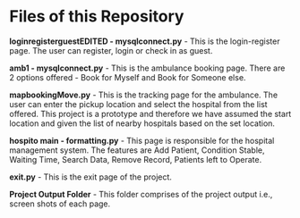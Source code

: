 # Files of this Repository

**loginregisterguestEDITED - mysqlconnect.py** - This is the login-register page. The user can register, login or check in as guest.

**amb1 - mysqlconnect.py** - This is the ambulance booking page. There are 2 options offered - Book for Myself and Book for Someone else.

**mapbookingMove.py** - This is the tracking page for the ambulance. The user can enter the pickup location and select the hospital from the list offered. This project is a prototype and therefore we have assumed the start location and given the list of nearby hospitals based on the set location.

**hospito main - formatting.py** - This page is responsible for the hospital management system. The features are Add Patient, Condition Stable, Waiting Time, Search Data, Remove Record, Patients left to Operate.

**exit.py** - This is the exit page of the project. 

**Project Output Folder** - This folder comprises of the project output i.e., screen shots of each page.

